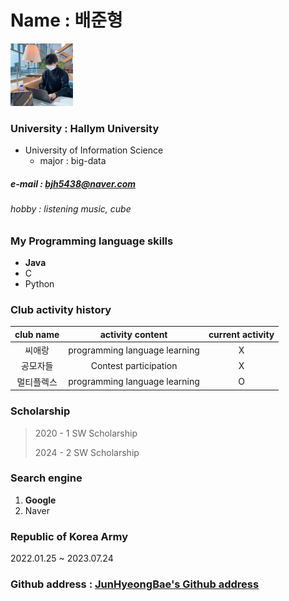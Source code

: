 # Name : 배준형
<img src = bjh.jpg height=100 width=100>

### University : Hallym University
+ University of Information Science
  + major : big-data
##### e-mail : bjh5438@naver.com
###### hobby : listening music, cube


### My Programming language skills

* **Java**
* C
* Python


### Club activity history

|club name|activity content|current activity|
|:---:|:---:|:---:|
|씨애랑|programming language learning|X|
|공모자들|Contest participation|X|
|멀티플렉스|programming language learning|O|


### Scholarship

> 2020 - 1 SW Scholarship
> 
> 2024 - 2 SW Scholarship


### Search engine

1. __Google__
2. Naver


### Republic of Korea Army

2022.01.25 ~ 2023.07.24


### Github address : [JunHyeongBae's Github address](https://github.com/JunHyeongBae)
